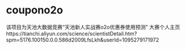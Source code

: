 # coupono2o
该项目为天池大数据竞赛“天池新人实战赛o2o优惠券使用预测”
大赛个人主页https://tianchi.aliyun.com/science/scientistDetail.htm?spm=5176.100150.0.0.586d2009LfsLkh&userId=1095279171972
